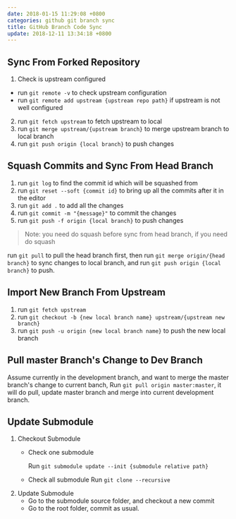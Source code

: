 ```yaml
---
date: 2018-01-15 11:29:08 +0800
categories: github git branch sync
title: GitHub Branch Code Sync
update: 2018-12-11 13:34:18 +0800
---
```


## Sync From Forked Repository
1. Check is upstream configured
  - run `git remote -v` to check upstream configuration
  - run `git remote add upstream {upstream repo path}` if upstream is not well configured
2. run `git fetch upstream` to fetch upstream to local
3. run `git merge upstream/{upstream branch}` to merge upstream branch to local branch
4. run `git push origin {local branch}` to push changes

## Squash Commits and Sync From Head Branch
1. run `git log` to find the commit id which will be squashed from
2. run `git reset --soft {commit id}` to bring up all the commits after it in the editor
3. run `git add .` to add all the changes
4. run `git commit -m "{message}"` to commit the changes
5. run `git push -f origin {local branch}` to push changes

> Note: you need do squash before sync from head branch, if you need do squash

run `git pull` to pull the head branch first, then run `git merge origin/{head branch}` to sync changes to local branch, and run `git push origin {local branch}` to push.

## Import New Branch From Upstream

1. run `git fetch upstream`
2. run `git checkout -b {new local branch name} upstream/{upstream new branch}`
3. run `git push -u origin {new local branch name}` to push the new local branch

## Pull master Branch's Change to Dev Branch
Assume currently in the development branch, and want to merge the master branch's change to current banch, Run `git pull origin master:master`, it will do pull, update master branch and merge into current development branch.

## Update Submodule

1. Checkout Submodule
    * Check one submodule

      Run `git submodule update --init {submodule relative path}`

    * Check all submodule
      Run `git clone --recursive`
2. Update Submodule
    * Go to the submodule source folder, and checkout a new commit
    * Go to the root folder, commit as usual.
